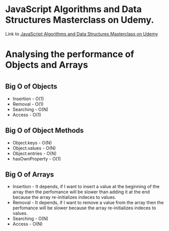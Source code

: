 # JavaScript Algorithms and Data Structures Masterclass on Udemy.

Link to [JavaScript Algorithms and Data Structures Masterclass on Udemy](https://www.udemy.com/course/js-algorithms-and-data-structures-masterclass/)

<h1>Analysing the performance of Objects and Arrays<h1>

<h2>Big O of Objects</h2>

- Insertion - O(1)
- Removal - O(1)
- Searching - O(N)
- Access - O(1)

<h2>Big O of Object Methods</h2>

- Object.keys - O(N)
- Object.values - O(N)
- Object.entries - O(N)
- hasOwnProperty - O(1)

<h2>Big O of Arrays</h2>

- Insertion - It depends, if I want to insert a value at the beginning of the array then the perfomance will be slower than adding it at the end because the array re-initializes indeces to values.
- Removal - It depends, if I want to remove a value from the array then the perfomance will be slower because the array re-initializes indeces to values.
- Searching - O(N)
- Access - O(N)
